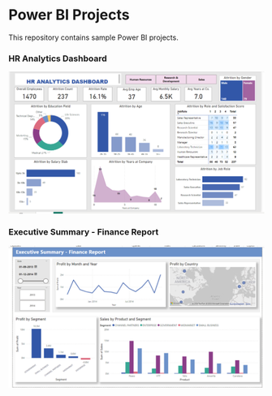 # Power BI Projects

This repository contains sample Power BI projects.

### HR Analytics Dashboard

![Screenshot](https://github.com/cshikha/Power-BI/blob/main/HR%20Analytics%20Dashboard/HR%20Analytics%20Dashboard.png)

### Executive Summary - Finance Report 

![Screenshot](https://github.com/cshikha/Power-BI/blob/main/Executive%20Summary%20-%20Finance%20Report/Finance%20Dashboard.png)


